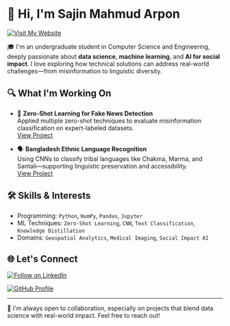 <!--
**sajin2002/sajin2002** is a ✨ _special_ ✨ repository because its `README.md` (this file) appears on your GitHub profile.
-->

# 👋 Hi, I'm Sajin Mahmud Arpon
[![Visit My Website](https://img.shields.io/badge/Visit%20My%20Website-419577?style=for-the-badge&logo=github&logoColor=white)](https://sajin-mahmud-arpon.github.io/)

🎓 I'm an undergraduate student in Computer Science and Engineering, deeply passionate about **data science**, **machine learning**, and **AI for social impact**. I love exploring how technical solutions can address real-world challenges—from misinformation to linguistic diversity.

## 🔍 What I'm Working On

- 🧠 **Zero-Shot Learning for Fake News Detection**  
  Applied multiple zero-shot techniques to evaluate misinformation classification on expert-labeled datasets.  
  [View Project](https://github.com/sajin2002/Applying-Zero-Shot-for-Combating-Misinformation)

- 🗣️ **Bangladesh Ethnic Language Recognition**  
  Using CNNs to classify tribal languages like Chakma, Marma, and Santali—supporting linguistic preservation and accessibility.  
  [View Project](https://github.com/sajin2002/Bangladesh-Ethnic-Language-Recognition)

## 🛠️ Skills & Interests

- Programming: `Python`, `NumPy`, `Pandas`, `Jupyter`
- ML Techniques: `Zero-Shot Learning`, `CNN`, `Text Classification`, `Knowledge Distillation`
- Domains: `Geospatial Analytics`, `Medical Imaging`, `Social Impact AI`

## 🌐 Let's Connect

[![Follow on LinkedIn](https://img.shields.io/badge/Follow_on_LinkedIn-419577?style=for-the-badge&logo=linkedin&logoColor=white)](https://www.linkedin.com/comm/mynetwork/discovery-see-all?usecase=PEOPLE_FOLLOWS&followMember=sajin-mahmud-arpon)

[![GitHub Profile](https://img.shields.io/badge/GitHub_Profile-F5AB41?style=for-the-badge&logo=github&logoColor=white)](https://github.com/sajin-mahmud-arpon)

---

🚀 I'm always open to collaboration, especially on projects that blend data science with real-world impact. Feel free to reach out!
